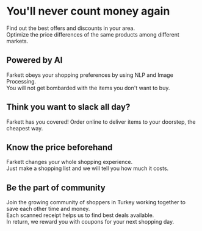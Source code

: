 # You'll never count money again

Find out the best offers and discounts in your area.  
Optimize the price differences of the same products among different markets.

## Powered by AI

Farkett obeys your shopping preferences by using NLP and Image Processing.  
You will not get bombarded with the items you don't want to buy.

## Think you want to slack all day?

Farkett has you covered! Order online to deliver items to your doorstep, the cheapest way.

## Know the price beforehand

Farkett changes your whole shopping experience.  
Just make a shopping list and we will tell you how much it costs.

## Be the part of community

Join the growing community of shoppers in Turkey working together to save each other time and money.  
Each scanned receipt helps us to find best deals available.  
In return, we reward you with coupons for your next shopping day.
